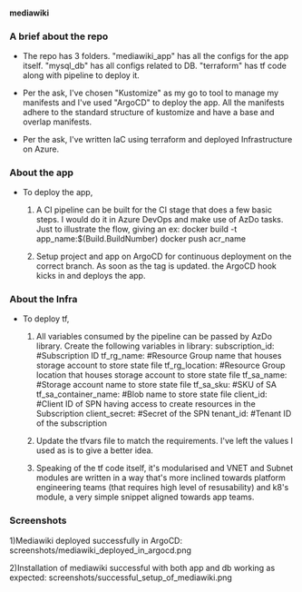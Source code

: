 #### mediawiki ####


### A brief about the repo ###

- The repo has 3 folders. "mediawiki_app" has all the configs for the app itself. "mysql_db" has all configs related to DB. "terraform" has tf code along with pipeline to deploy it.

- Per the ask, I've chosen "Kustomize" as my go to tool to manage my manifests and I've used "ArgoCD" to deploy the app. All the manifests adhere to the standard structure of kustomize and have a base and overlap manifests.

- Per the ask, I've written IaC using terraform and deployed Infrastructure on Azure.

### About the app ###

- To deploy the app,
    1) A CI pipeline can be built for the CI stage that does a few basic steps. I would do it in Azure DevOps and make use of AzDo tasks. Just to illustrate the flow, giving an ex:
        docker build -t app_name:$(Build.BuildNumber)
        docker push acr_name

    2) Setup project and app on ArgoCD for continuous deployment on the correct branch. As soon as the tag is updated. the ArgoCD hook kicks in and deploys the app.

### About the Infra ###

- To deploy tf,
    1) All variables consumed by the pipeline can be passed by AzDo library. Create the following variables in library:
       subscription_id: #Subscription ID
       tf_rg_name: #Resource Group name that houses storage account to store state file
       tf_rg_location: #Resource Group location that houses storage account to store state file
       tf_sa_name: #Storage account name to store state file
       tf_sa_sku: #SKU of SA 
       tf_sa_container_name: #Blob name to store state file
       client_id: #Client ID of SPN having access to create resources in the Subscription
       client_secret: #Secret of the SPN
       tenant_id: #Tenant ID of the subscription

    2) Update the tfvars file to match the requirements. I've left the values I used as is to give a better idea.

    3) Speaking of the tf code itself, it's modularised and VNET and Subnet modules are written in a way that's more inclined towards platform engineering teams (that requires high level of resusability) and k8's module, a very simple snippet aligned towards app teams.



### Screenshots ###


1)Mediawiki deployed successfully in ArgoCD: screenshots/mediawiki_deployed_in_argocd.png

2)Installation of mediawiki successful with both app and db working as expected: screenshots/successful_setup_of_mediawiki.png






